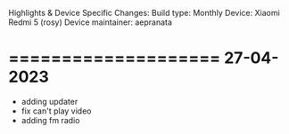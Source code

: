 Highlights & Device Specific Changes:
Build type: Monthly
Device: Xiaomi Redmi 5 (rosy)
Device maintainer: aepranata

====================
     27-04-2023
====================
* adding updater
* fix can't play video
* adding fm radio
